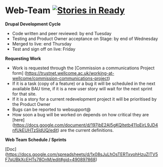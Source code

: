 # Web-Team [![Stories in Ready](https://badge.waffle.io/wellcometrust/Web-Team-Public.svg?label=ready&title=Ready)](http://waffle.io/wellcometrust/Web-Team-Public)

**Drupal Development Cycle**

- Code written and peer reviewed: by end Tuesday 
- Testing and Product Owner acceptance on Stage: by end of Wednesday
- Merged to live: end Thursday 
- Test and sign off on live: Friday

**Requesting Work**

- Work is requested through the [Commission a communications Project form] (https://trustnet.wellcome.ac.uk/working-at-wellcome/commission-communications-project)
- If it is a task (copy of a feature) or a bug it will be scheduled in the next available BAU time, if it is a new user story will wait for the next sprint for that site. 
- If it is a story for a current redevelopment project it will be prioritised by the Product Owner
- Bugs can be reported to websupport@
- How soon a bug will be worked on depends on how critical they are [here] (https://docs.google.com/document/d/197jbE2AI5gKQltetb411oEirL9JD4nfUkEUHTzSldUQ/edit) are the current definitions. 

**Web Team Schedule / Sprints**

[Doc] (https://docs.google.com/spreadsheets/d/1x08sJuLhOsTERTxvohHzuZITV5F7qUBkXcEHTs78OnM/edit#gid=490897868)

